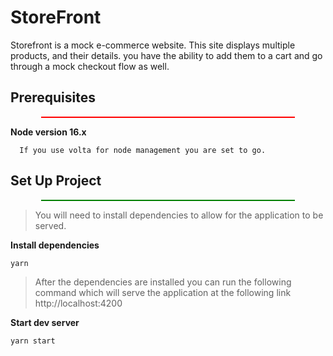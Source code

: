 # StoreFront

Storefront is a mock e-commerce website. This site displays multiple products, and their details. you have the ability to add them to a cart and go through a mock checkout flow as well.

## Prerequisites

<div style='border:1px solid red; width: 80%; margin: 10px auto;'></div>

**Node version 16.x**

```
  If you use volta for node management you are set to go.
```

## Set Up Project

<div style='border:1px solid green; width: 80%; margin: 10px auto;'></div>

> You will need to install dependencies to allow for the application to be served.

**Install dependencies**

```
yarn
```

> After the dependencies are installed you can run the following command which will serve the application at the following link http://localhost:4200

**Start dev server**

```
yarn start
```
